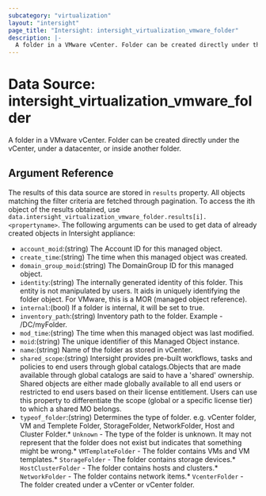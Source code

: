 ```yaml
---
subcategory: "virtualization"
layout: "intersight"
page_title: "Intersight: intersight_virtualization_vmware_folder"
description: |-
  A folder in a VMware vCenter. Folder can be created directly under the vCenter, under a datacenter, or inside another folder.
---
```


# Data Source: intersight_virtualization_vmware_folder
A folder in a VMware vCenter. Folder can be created directly under the vCenter, under a datacenter, or inside another folder.
## Argument Reference
The results of this data source are stored in `results` property.
All objects matching the filter criteria are fetched through pagination.
To access the ith object of the results obtained, use `data.intersight_virtualization_vmware_folder.results[i].<propertyname>`.
The following arguments can be used to get data of already created objects in Intersight appliance:
* `account_moid`:(string) The Account ID for this managed object. 
* `create_time`:(string) The time when this managed object was created. 
* `domain_group_moid`:(string) The DomainGroup ID for this managed object. 
* `identity`:(string) The internally generated identity of this folder. This entity is not manipulated by users. It aids in uniquely identifying the folder object. For VMware, this is a MOR (managed object reference). 
* `internal`:(bool) If a folder is internal, it will be set to true. 
* `inventory_path`:(string) Inventory path to the folder. Example - /DC/myFolder. 
* `mod_time`:(string) The time when this managed object was last modified. 
* `moid`:(string) The unique identifier of this Managed Object instance. 
* `name`:(string) Name of the folder as stored in vCenter. 
* `shared_scope`:(string) Intersight provides pre-built workflows, tasks and policies to end users through global catalogs.Objects that are made available through global catalogs are said to have a 'shared' ownership. Shared objects are either made globally available to all end users or restricted to end users based on their license entitlement. Users can use this property to differentiate the scope (global or a specific license tier) to which a shared MO belongs. 
* `typeof_folder`:(string) Determines the type of folder. e.g. vCenter folder, VM and Templete Folder, StorageFolder, NetworkFolder, Host and Cluster Folder.* `Unknown` - The type of the folder is unknown. It may not represent that the folder does not exist but indicates that something might be wrong.* `VMTemplateFolder` - The folder contains VMs and VM templates.* `StorageFolder` - The folder contains storage devices.* `HostClusterFolder` - The folder contains hosts and clusters.* `NetworkFolder` - The folder contains network items.* `VcenterFolder` - The folder created under a vCenter or vCenter folder. 
 